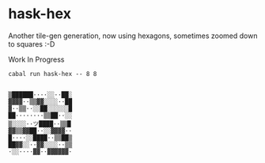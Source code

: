 # hask-hex

Another tile-gen generation, now using hexagons, sometimes zoomed down to squares :-D

Work In Progress

    cabal run hask-hex -- 8 8


    ▒██████····░░··██░
    ▓▓▓▓··▒▒▓▓░░░░··██
    ▓··▒▒··░░██░░░░░░█
    ██········▒▒██··░░
    ▒░░░░··ツ████··▒▒█
    ▓▓▒▒▓▓██··░░▓▓▓▓··
    █····░░████··▒▒██▒
    ██▓▓░░··▓▓░░░░··▒▒
    ·░░····▓▓··▓▓▓▓▓▓·
